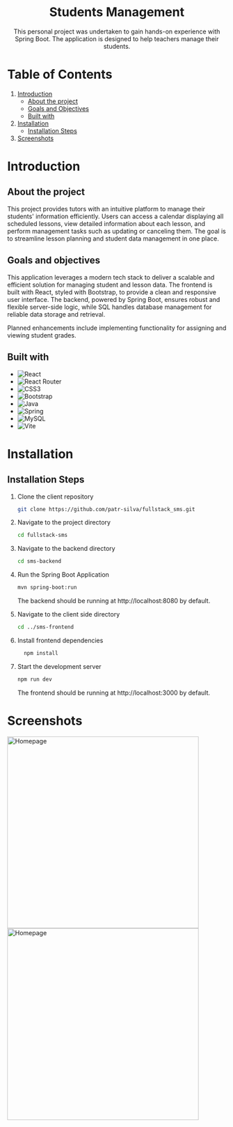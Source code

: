 <div align="center">
<h1 align="center">Students Management</h1>
<p align="center">
This personal project was undertaken to gain hands-on experience with Spring Boot. The application is designed to help teachers manage their students.
</p>
</div>

# Table of Contents

1. [Introduction](#introduction)
   - [About the project](#about)
   - [Goals and Objectives](#goals)
   - [Built with](#built)
2. [Installation](#installation)
   - [Installation Steps](#installation)
3. [Screenshots](#screenshots)

<h1 id="introduction">Introduction</h1>
<h2 id="about">About the project</h2>

This project provides tutors with an intuitive platform to manage their students' information efficiently. Users can access a calendar displaying all scheduled lessons, view detailed information about each lesson, and perform management tasks such as updating or canceling them. The goal is to streamline lesson planning and student data management in one place.

<h2 id="goals">Goals and objectives</h2>

This application leverages a modern tech stack to deliver a scalable and efficient solution for managing student and lesson data. The frontend is built with React, styled with Bootstrap, to provide a clean and responsive user interface. The backend, powered by Spring Boot, ensures robust and flexible server-side logic, while SQL handles database management for reliable data storage and retrieval.

Planned enhancements include implementing functionality for assigning and viewing student grades.


<h2 id="built">Built with</h2>


- ![React](https://img.shields.io/badge/react-%2320232a.svg?style=flat-square&logo=react&logoColor=%2361DAFB)
- ![React Router](https://img.shields.io/badge/React_Router-CA4245?style=flat-square&logo=react-router&logoColor=white)
- ![CSS3](https://img.shields.io/badge/css3-%231572B6.svg?style=flat-square&logo=css3&logoColor=white)
- ![Bootstrap](https://img.shields.io/badge/bootstrap-%238511FA.svg?style=plastic&logo=bootstrap&logoColor=white)
- ![Java](https://img.shields.io/badge/java-%23ED8B00.svg?style=flat-square&logo=openjdk&logoColor=white)
- ![Spring](https://img.shields.io/badge/spring-%236DB33F.svg?style=flat-square&logo=spring&logoColor=white)
- ![MySQL](https://img.shields.io/badge/mysql-4479A1.svg?style=flat-square&logo=mysql&logoColor=white)
- ![Vite](https://img.shields.io/badge/vite-%23646CFF.svg?style=flat-square&logo=vite&logoColor=white)

<h1 id="installation">Installation</h1>
<h2 id="installation">Installation Steps</h2>

1. Clone the client repository

   ```sh
   git clone https://github.com/patr-silva/fullstack_sms.git
   ```

2. Navigate to the project directory
   ```sh
   cd fullstack-sms
   ```
3. Navigate to the backend directory
   ```sh
   cd sms-backend
   ```
4. Run the Spring Boot Application

   ```sh
   mvn spring-boot:run
   ```

   <p>The backend should be running at http://localhost:8080 by default.</p>

5. Navigate to the client side directory
   ```sh
   cd ../sms-frontend
   ```
6. Install frontend dependencies

   ```sh
     npm install
   ```

7. Start the development server
   ```sh
   npm run dev
   ```
   <p>The frontend should be running at http://localhost:3000 by default.</p>

<h1 id="screenshots">Screenshots</h1>
<img width="440" alt="Homepage" src="https://github.com/user-attachments/assets/0be35edb-6b6c-4afa-ac18-acba6b220e25">
<img width="440" alt="Homepage" src="https://github.com/user-attachments/assets/4b97109d-64cd-430a-a9be-abd0a7c7a44e">
